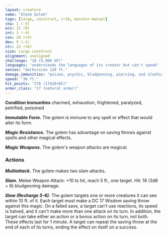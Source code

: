```yaml
---
layout: creature
name: "Stone Golem"
tags: [large, construct, cr10, monster-manual]
cha: 1 (-5)
wis: 11 (0)
int: 3 (-4)
con: 20 (+5)
dex: 9 (-1)
str: 22 (+6)
size: Large construct
alignment: unaligned
challenge: "10 (5,900 XP)"
languages: "understands the languages of its creator but can't speak"
senses: "darkvision 120 ft."
damage_immunities: "poison, psychic, bludgeoning, piercing, and slashing from nonmagical weapons that aren't adamantine"
speed: "30 ft."
hit_points: "178 (17d10+85)"
armor_class: "17 (natural armor)"
---
```


**Condition Immunities** charmed, exhaustion, frightened, paralyzed, petrified, poisoned

***Immutable Form.*** The golem is immune to any spell or effect that would alter its form.

***Magic Resistance.*** The golem has advantage on saving throws against spells and other magical effects.

***Magic Weapons.*** The golem's weapon attacks are magical.

### Actions

***Multiattack.*** The golem makes two slam attacks.

***Slam.*** Melee Weapon Attack: +10 to hit, reach 5 ft., one target. Hit: 19 (3d8 + 6) bludgeoning damage.

***Slow (Recharge 5-6).*** The golem targets one or more creatures it can see within 10 ft. of it. Each target must make a DC 17 Wisdom saving throw against this magic. On a failed save, a target can't use reactions, its speed is halved, and it can't make more than one attack on its turn. In addition, the target can take either an action or a bonus action on its turn, not both. These effects last for 1 minute. A target can repeat the saving throw at the end of each of its turns, ending the effect on itself on a success.
